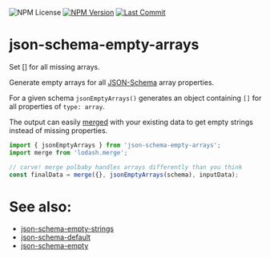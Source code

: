 ![NPM License](https://img.shields.io/npm/l/json-schema-empty-arrays)
[![NPM Version](https://img.shields.io/npm/v/json-schema-empty-arrays)](https://www.npmjs.com/package/json-schema-empty-arrays)
[![Last Commit](https://img.shields.io/github/last-commit/mdornseif/json-schema-empty-arrays)](https://github.com/mdornseif/json-schema-empty-arrays)

# json-schema-empty-arrays

Set [] for all missing arrays.

Generate empty arrays for all [JSON-Schema](https://json-schema.org) array properties.

For a given schema `jsonEmptyArrays()` generates an object containing `[]` for all properties of `type: array`.

The output can easily [merged](https://www.npmjs.com/package/lodash.merge) with your existing data to get empty strings instead of missing properties.

```js
import { jsonEmptyArrays } from 'json-schema-empty-arrays';
import merge from 'lodash.merge';

// carve! merge polbaby handles arrays differently than you think
const finalData = merge({}, jsonEmptyArrays(schema), inputData);
```

# See also:

- [json-schema-empty-strings](https://www.npmjs.com/package/json-schema-empty-strings)
- [json-schema-default](https://www.npmjs.com/package/json-schema-default)
- [json-schema-empty](https://www.npmjs.com/package/json-schema-empty)

